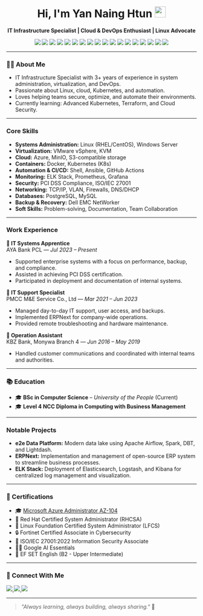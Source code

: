 <h1 align="center">Hi, I'm Yan Naing Htun <img src="https://github.com/rajput2107/rajput2107/blob/master/Assets/Hi.gif" width="29px"></h1>

<p align="center">
  <strong>IT Infrastructure Specialist | Cloud & DevOps Enthusiast | Linux Advocate</strong><br>
</p>

<p align="center">
  <img src="https://img.shields.io/badge/Linux-FCC624?style=flat-square&logo=linux&logoColor=black" />
  <img src="https://img.shields.io/badge/RHEL-EE0000?style=flat-square&logo=redhat&logoColor=white" />
  <img src="https://img.shields.io/badge/Ubuntu-E95420?style=flat-square&logo=ubuntu&logoColor=white" />
  <img src="https://img.shields.io/badge/Azure-0078D4?style=flat-square&logo=microsoftazure&logoColor=white" />
  <img src="https://img.shields.io/badge/Oracle%20Cloud-F80000?style=flat-square&logo=oracle&logoColor=white" />
  <img src="https://img.shields.io/badge/Docker-2496ED?style=flat-square&logo=docker&logoColor=white" />
  <img src="https://img.shields.io/badge/Kubernetes-326CE5?style=flat-square&logo=kubernetes&logoColor=white" />
  <img src="https://img.shields.io/badge/AWS-232F3E?style=flat-square&logo=amazonaws&logoColor=white" />
  <img src="https://img.shields.io/badge/Git-F05032?style=flat-square&logo=git&logoColor=white" />
  <img src="https://img.shields.io/badge/Grafana-F46800?style=flat-square&logo=grafana&logoColor=white" />
  <img src="https://img.shields.io/badge/Prometheus-E6522C?style=flat-square&logo=prometheus&logoColor=white" />
  <img src="https://img.shields.io/badge/Zabbix-CC0000?style=flat-square&logo=zabbix&logoColor=white" />
  <img src="https://img.shields.io/badge/Networking-005C84?style=flat-square&logo=cisco&logoColor=white" />
  <img src="https://img.shields.io/badge/Monitoring-4CAF50?style=flat-square&logo=prometheus&logoColor=white" />
  <img src="https://img.shields.io/badge/Ansible-EE0000?style=flat-square&logo=ansible&logoColor=white" />
  <img src="https://img.shields.io/badge/Jira-0052CC?style=flat-square&logo=jira&logoColor=white" />
  <img src="https://img.shields.io/badge/Office%20365-D83B01?style=flat-square&logo=microsoftoffice&logoColor=white" />
  <img src="https://img.shields.io/badge/CI/CD-2088FF?style=flat-square&logo=githubactions&logoColor=white" />
</p>

---

### 👨‍💻 About Me

- IT Infrastructure Specialist with 3+ years of experience in system administration, virtualization, and DevOps.
- Passionate about Linux, cloud, Kubernetes, and automation.
- Loves helping teams secure, optimize, and automate their environments.
- Currently learning: Advanced Kubernetes, Terraform, and Cloud Security.

---

### Core Skills

- **Systems Administration:** Linux (RHEL/CentOS), Windows Server
- **Virtualization:** VMware vSphere, KVM
- **Cloud:** Azure, MinIO, S3-compatible storage
- **Containers:** Docker, Kubernetes (K8s)
- **Automation & CI/CD:** Shell, Ansible, GitHub Actions
- **Monitoring:** ELK Stack, Prometheus, Grafana
- **Security:** PCI DSS Compliance, ISO/IEC 27001
- **Networking:** TCP/IP, VLAN, Firewalls, DNS/DHCP
- **Databases:** PostgreSQL, MySQL
- **Backup & Recovery:** Dell EMC NetWorker
- **Soft Skills:** Problem-solving, Documentation, Team Collaboration

---

### Work Experience

**💼 IT Systems Apprentice**  
AYA Bank PCL — _Jul 2023 – Present_  
- Supported enterprise systems with a focus on performance, backup, and compliance.  
- Assisted in achieving PCI DSS certification.  
- Participated in deployment and documentation of internal systems.

**💼 IT Support Specialist**  
PMCC M&E Service Co., Ltd — _Mar 2021 – Jun 2023_  
- Managed day-to-day IT support, user access, and backups.  
- Implemented ERPNext for company-wide operations.  
- Provided remote troubleshooting and hardware maintenance.

**💼 Operation Assistant**  
KBZ Bank, Monywa Branch 4 — _Jun 2016 – May 2019_  
- Handled customer communications and coordinated with internal teams and authorities.

---

### 📚 Education

- 🎓 **BSc in Computer Science** – *University of the People* (Current)
- 🎓 **Level 4 NCC Diploma in Computing with Business Management**

---

### Notable Projects

- **e2e Data Platform:** Modern data lake using Apache Airflow, Spark, DBT, and Lightdash.
- **ERPNext:** Implementation and management of open-source ERP system to streamline business processes.
- **ELK Stack:** Deployment of Elasticsearch, Logstash, and Kibana for centralized log management and visualization.

---

### 📜 Certifications

- 🎓 [Microsoft Azure Administrator AZ-104](https://learn.kodekloud.com/user/certificate/2D11FB29F7B3-2DF3EB837CBC-2D11EF999CE5)
- 🐧 Red Hat Certified System Administrator (RHCSA)
- 🐧 Linux Foundation Certified System Administrator (LFCS)
- 🔒 Fortinet Certified Associate in Cybersecurity
- 🔐 ISO/IEC 27001:2022 Information Security Associate
- 👨‍🏫 Google AI Essentials
- 💬 EF SET English (B2 - Upper Intermediate)

---

### 🤝 Connect With Me

<p align="left">
  <a href="https://www.linkedin.com/in/yannaing-ayehtun/" target="_blank">
    <img src="https://img.shields.io/badge/LinkedIn-0A66C2?style=flat&logo=linkedin&logoColor=white" />
  </a>
  <a href="mailto:yannaingayehtun@gmail.com">
    <img src="https://img.shields.io/badge/Gmail-D14836?style=flat&logo=gmail&logoColor=white" />
  </a>
  <a href="https://github.com/yan9htun" target="_blank">
    <img src="https://img.shields.io/badge/GitHub-181717?style=flat&logo=github&logoColor=white" />
  </a>
</p>

---

> _"Always learning, always building, always sharing."_ 🚀

